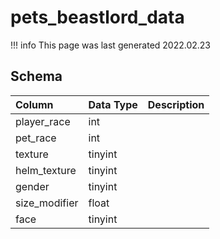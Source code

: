 # pets_beastlord_data

!!! info
	This page was last generated 2022.02.23

## Schema

| Column | Data Type | Description |
| :--- | :--- | :--- |
| player_race | int |  |
| pet_race | int |  |
| texture | tinyint |  |
| helm_texture | tinyint |  |
| gender | tinyint |  |
| size_modifier | float |  |
| face | tinyint |  |

